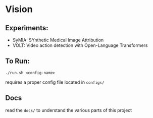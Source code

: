 # Vision

## Experiments:
* SyMIA: SYnthetic Medical Image Attribution
* VOLT: Video action detection with Open-Language Transformers

## To Run:

```
./run.sh <config-name>
```

requires a proper config file located in `configs/`

## Docs

read the `docs/` to understand the various parts of this project
